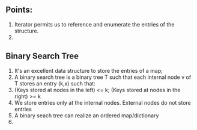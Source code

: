 ## Points:
1. Iterator permits us to reference and enumerate the entries of the structure.
2. 





## Binary Search Tree
1. It's an excellent data structure to store the entries of a map;
2. A binary search tree is a binary tree T such that each internal node v of T stores an entry (k,x) such that:
3. (Keys stored at nodes in the left) <= k; (Keys stored at nodes in the right) >= k
4. We store entries only at the internal nodes. External nodes do not store entries
5. A binary seach tree can realize an ordered map/dictionary
6. 